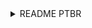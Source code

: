 <details>
  <summary>README PTBR</summary>

# Automação de Relatórios Matinais No WhatsApp

## Desenvolvimento da API BOTZAP:

 - Requisitos
 
    - Linguagem
      - Python
      
    - Bibliotecas
      - selenium
      - datatime
      
  - Recursos
  
    - Extrair Relatórios do SmartBus
      - Realizar Login
      - Navegar nos Menus do Sistema
      - Configurar Filtros de Relatório
      - Emitir e Baixar Relatório
      
    - Manipular Arquivos
      - Mover Arquivos Entre Pastas
      - Renomear Arquivos
      - Deletar Arquivos

    - Manipular WhatsApp Web
      - Enviar Mensagem
      - Coletar Contatos de Um Grupo
      - Extrair Mensagens de Uma Conversa

    - Extrair Dados de Power BI Publicado na Web

## Desenvolvimento do BOT ATUALIZADOR:

 - Requisitos
    - API BOTZAP

 - Recursos  
    - Extrair Relatórios do SmartBus
    - Mover Arquivos Para Pasta Especifica
    - Execução Agendada 1Hr Antes da Atualização do Power BI

## Desenvolvimento do BOT MENSAGEIRO:

 - Requisitos
    - API BOTZAP

 - Recursos  
    - Extrair Dados de Power BI Publicado na Web
    - Elaborar Relatório Matinal Personalizado
    - Enviar Relatório Matinal no WhatsApp Para Lista de Contatos Definida
    - Execução Agendada 1Hr Após a Atualização do Power BI
    

## Requisitos Para Execução:
      - Python e Suas Bibliotecas Utilizadas
      - Google Chrome
      - Power BI
      - SmartBus (Sistema Web de Gestão e Venda de Passagens)
      - WhatsApp (Acesso realizado por WhatsApp Web)

<details/>

---------

<details>
  <summary>README EN</summary>
  
# Automation of Morning Reports on WhatsApp

## BOTZAP API development:

 - Requirements
 
    - Language
      - Python
      
    - Libraries
      - selenium
      - date-time
      
  - Resources
  
    - Extract SmartBus Reports
      - Perform Login
      - Navigate System Menus
      - Configure Report Filters
      - Issue and Download Report
      
    - Manipulate Files
      - Move Files Between Folders
      - Rename Files
      - Delete Files

    - Manipulate WhatsApp Web
      - Send Message
      - Collect Contacts from a Group
      - Extract Messages from a Conversation

    - Extract Data from Power BI Published to the Web

## Development of the UPDATE BOT:

 - Requirements
    - BOTZAP API

 - Resources
    - Extract SmartBus Reports
    - Move Files to Specifications Folder
    - Scheduled Execution 1Hr Before Power BI Update

## Development of the MESSENGER BOT:

 - Requirements
    - BOTZAP API

 - Resources
    - Extract Data from Power BI Published to the Web
    - Prepare Personalized Morning Report
    - Send WhatsApp Morning Report to Defined Contact List
    - Scheduled Run 1Hr After Power BI Update
    

## Execution Requirements:
      - Python and Libraries
      - Google Chrome
      - PowerBI
      - SmartBus (Web Ticket Sales and Management System)
      - WhatsApp (Access with WhatsApp Web)
  
  <details/>
